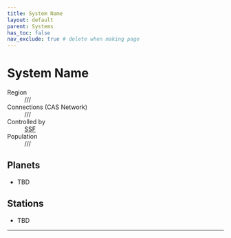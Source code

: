 ```yaml
---
title: System Name
layout: default
parent: Systems
has_toc: false
nav_exclude: true # delete when making page
---
```


# System Name
<dl>
    <dt>Region</dt><dd>///</dd>
    <dt>Connections (CAS Network)</dt><dd>///</dd>
    <dt>Controlled by</dt><dd><a href="ssf.html">SSF</a></dd>
    <dt>Population</dt><dd>///</dd>
</dl>

## Planets
* TBD

## Stations
* TBD

----
